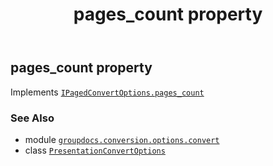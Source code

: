 ﻿---
title: pages_count property
second_title: GroupDocs.Conversion for Python via .NET API References
description: 
type: docs
weight: 80
url: /python-net/groupdocs.conversion.options.convert/presentationconvertoptions/pages_count/
is_root: false
---

## pages_count property


Implements [`IPagedConvertOptions.pages_count`](/conversion/python-net/groupdocs.conversion.options.convert/ipagedconvertoptions#pages_count)

### See Also
* module [`groupdocs.conversion.options.convert`](../../)
* class [`PresentationConvertOptions`](/conversion/python-net/groupdocs.conversion.options.convert/presentationconvertoptions)
